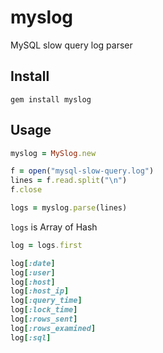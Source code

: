 myslog
======

MySQL slow query log parser

Install
-------

```
gem install myslog
```

Usage
-----

```ruby
myslog = MySlog.new

f = open("mysql-slow-query.log")
lines = f.read.split("\n")
f.close

logs = myslog.parse(lines)
```

`logs` is Array of Hash

```ruby
log = logs.first

log[:date]
log[:user]
log[:host]
log[:host_ip]
log[:query_time]
log[:lock_time]
log[:rows_sent]
log[:rows_examined]
log[:sql]
```
